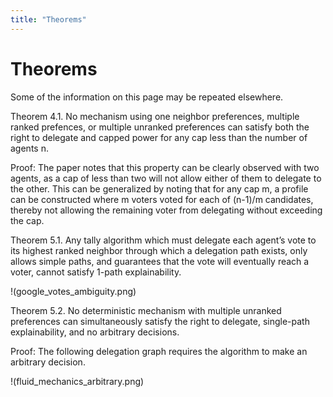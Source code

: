 ```yaml
---
title: "Theorems"
---
```


# Theorems

Some of the information on this page may be repeated elsewhere.

Theorem 4.1. No mechanism using one neighbor preferences, multiple ranked prefences, or multiple unranked preferences can satisfy both the right to delegate and capped power for any cap less than the number of agents n.

Proof: The paper notes that this property can be clearly observed with two agents, as a cap of less than two will not allow either of them to delegate to the other. This can be generalized by noting that for any cap m, a profile can be constructed where m voters voted for each of (n-1)/m candidates, thereby not allowing the remaining voter from delegating without exceeding the cap.

Theorem 5.1. Any tally algorithm which must delegate each agent’s vote to its highest ranked neighbor through which a delegation path exists, only allows simple paths, and guarantees that the vote will eventually reach a voter, cannot satisfy 1-path explainability.

!(google_votes_ambiguity.png)

Theorem 5.2. No deterministic mechanism with multiple unranked preferences can simultaneously satisfy the right to delegate, single-path explainability, and no arbitrary decisions.

Proof: The following delegation graph requires the algorithm to make an arbitrary decision.

!(fluid_mechanics_arbitrary.png)
